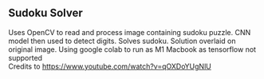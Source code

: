 ## Sudoku Solver
Uses OpenCV to read and process image containing sudoku puzzle. CNN model then used to detect digits. Solves sudoku. Solution overlaid on original image.
Using google colab to run as M1 Macbook as tensorflow not supported \
Credits to https://www.youtube.com/watch?v=qOXDoYUgNlU
